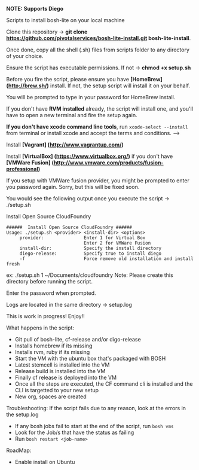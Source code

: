 **NOTE: Supports Diego**

Scripts to install bosh-lite on your local machine

Clone this repository -> **git clone https://github.com/pivotalservices/bosh-lite-install.git bosh-lite-install**.

Once done, copy all the shell (.sh) files from scripts folder to any directory of your choice. 

Ensure the script has executable permissions. If not -> **chmod +x setup.sh**

Before you fire the script, please ensure you have **[HomeBrew] (http://brew.sh/)** install. If not, the setup script will install it on your behalf.

You will be prompted to type in your password for HomeBrew install.

If you don't have **RVM installed** already, the script will install one, and you'll have to open a new terminal and fire the setup again.

**If you don't have xcode command line tools**, run `xcode-select --install` from terminal or install xcode and accept the terms and conditions. -->

Install **[Vagrant] (http://www.vagrantup.com/)**

Install **[VirtualBox] (https://www.virtualbox.org/)** if you don't have **[VMWare Fusion] (http://www.vmware.com/products/fusion-professional)**

If you setup with VMWare fusion provider, you might be prompted to enter you password again. Sorry, but this will be fixed soon.

You would see the following output once you execute the script -> ./setup.sh

Install Open Source CloudFoundry

```
######  Install Open Source CloudFoundry ######
Usage: ./setup.sh <provider> <install-dir> <options>
	 provider: 		         Enter 1 for Virtual Box 
							 Enter 2 for VMWare Fusion 
	 install-dir: 		     Specify the install directory
	 diego-release: 	     Specify true to install diego
	 -f 			         Force remove old installation and install fresh
```

ex: ./setup.sh 1 ~/Documents/cloudfoundry
Note: Please create this directory before running the script.

Enter the password when prompted.

Logs are located in the same directory -> setup.log

This is work in progress! Enjoy!!

What happens in the script:
* Git pull of bosh-lite, cf-release and/or digo-release
* Installs homebrew if its missing
* Installs rvm, ruby if its missing
* Start the VM with the ubuntu box that's packaged with BOSH 
* Latest stemcell is installed into the VM
* Release build is installed into the VM
* Finally cf release is deployed into the VM
* Once all the steps are executed, the CF command cli is installed and the CLI is targetted to your new setup
* New org, spaces are created

Troubleshooting:
If the script fails due to any reason, look at the errors in the setup.log
* If any bosh jobs fail to start at the end of the script, run `bosh vms`
* Look for the Job/s that have the status as failing
* Run `bosh restart <job-name>`

RoadMap:
* Enable install on Ubuntu
